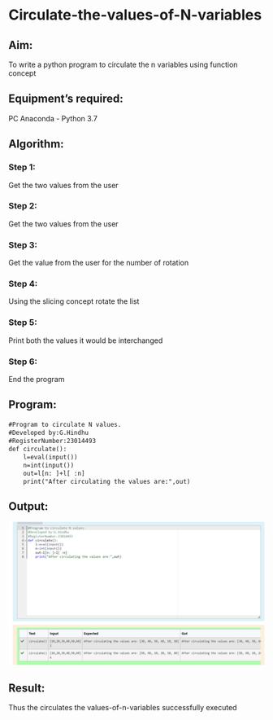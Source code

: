 # Circulate-the-values-of-N-variables
## Aim:
To write a python program to circulate the n variables using function concept
## Equipment’s required:
PC
Anaconda - Python 3.7
## Algorithm: 
### Step 1:
Get the two values from the user
### Step 2: 
Get the two values from the user
### Step 3: 
Get the value from the user for the number of rotation
### Step 4: 
Using the slicing concept rotate the list
### Step 5: 
Print both the values it would be interchanged
### Step 6: 
End the program
## Program:
```
#Program to circulate N values.
#Developed by:G.Hindhu 
#RegisterNumber:23014493
def circulate():
    l=eval(input())
    n=int(input())
    out=l[n: ]+l[ :n]
    print("After circulating the values are:",out)    
```
## Output:
![Alt text](<Screenshot 2023-10-25 233254.png>)
## Result:
Thus the circulates the values-of-n-variables successfully executed
